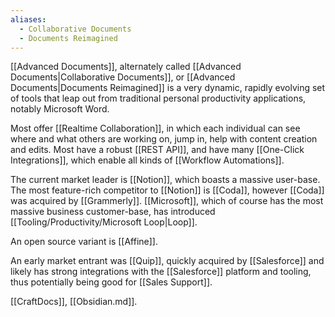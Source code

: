 ```yaml
---
aliases:
  - Collaborative Documents
  - Documents Reimagined
---
```


[[Advanced Documents]], alternately called [[Advanced Documents|Collaborative Documents]], or [[Advanced Documents|Documents Reimagined]] is a very dynamic, rapidly evolving set of tools that leap out from traditional personal productivity applications, notably Microsoft Word.  

Most offer [[Realtime Collaboration]], in which each individual can see where and what others are working on, jump in, help with content creation and edits.  Most have a robust [[REST API]], and have many [[One-Click Integrations]], which enable all kinds of [[Workflow Automations]].  

The current market leader is [[Notion]], which boasts a massive user-base.  The most feature-rich competitor to [[Notion]] is [[Coda]], however [[Coda]] was acquired by [[Grammerly]].  [[Microsoft]], which of course has the most massive business customer-base, has introduced [[Tooling/Productivity/Microsoft Loop|Loop]]. 

An open source variant is [[Affine]].

An early market entrant was [[Quip]], quickly acquired by [[Salesforce]] and likely has strong integrations with the [[Salesforce]] platform and tooling, thus potentially being good for [[Sales Support]]. 

[[CraftDocs]], [[Obsidian.md]].
